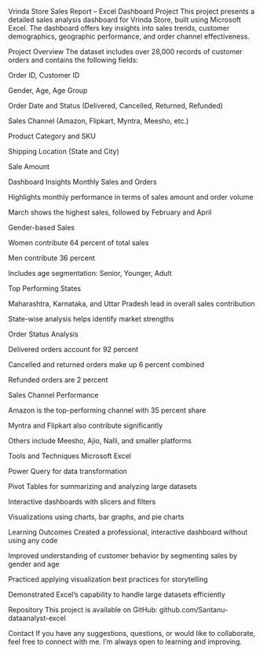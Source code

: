Vrinda Store Sales Report – Excel Dashboard Project
This project presents a detailed sales analysis dashboard for Vrinda Store, built using Microsoft Excel. The dashboard offers key insights into sales trends, customer demographics, geographic performance, and order channel effectiveness.

Project Overview
The dataset includes over 28,000 records of customer orders and contains the following fields:

Order ID, Customer ID

Gender, Age, Age Group

Order Date and Status (Delivered, Cancelled, Returned, Refunded)

Sales Channel (Amazon, Flipkart, Myntra, Meesho, etc.)

Product Category and SKU

Shipping Location (State and City)

Sale Amount

Dashboard Insights
Monthly Sales and Orders

Highlights monthly performance in terms of sales amount and order volume

March shows the highest sales, followed by February and April

Gender-based Sales

Women contribute 64 percent of total sales

Men contribute 36 percent

Includes age segmentation: Senior, Younger, Adult

Top Performing States

Maharashtra, Karnataka, and Uttar Pradesh lead in overall sales contribution

State-wise analysis helps identify market strengths

Order Status Analysis

Delivered orders account for 92 percent

Cancelled and returned orders make up 6 percent combined

Refunded orders are 2 percent

Sales Channel Performance

Amazon is the top-performing channel with 35 percent share

Myntra and Flipkart also contribute significantly

Others include Meesho, Ajio, Nalli, and smaller platforms

Tools and Techniques
Microsoft Excel

Power Query for data transformation

Pivot Tables for summarizing and analyzing large datasets

Interactive dashboards with slicers and filters

Visualizations using charts, bar graphs, and pie charts

Learning Outcomes
Created a professional, interactive dashboard without using any code

Improved understanding of customer behavior by segmenting sales by gender and age

Practiced applying visualization best practices for storytelling

Demonstrated Excel’s capability to handle large datasets efficiently

Repository
This project is available on GitHub:
github.com/Santanu-dataanalyst-excel

Contact
If you have any suggestions, questions, or would like to collaborate, feel free to connect with me. I’m always open to learning and improving.

